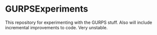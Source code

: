 GURPSExperiments
================

This repository for experimenting with the GURPS stuff. Also will include incremental improvements to code. Very unstable.
